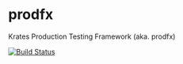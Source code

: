 # prodfx
Krates Production Testing Framework (aka. prodfx)

[![Build Status](https://travis-ci.org/appstersio/prodfx.svg?branch=master)](https://travis-ci.org/appstersio/prodfx)
